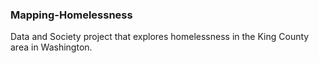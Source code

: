 ### Mapping-Homelessness
Data and Society project that explores homelessness in the King County area in Washington.
